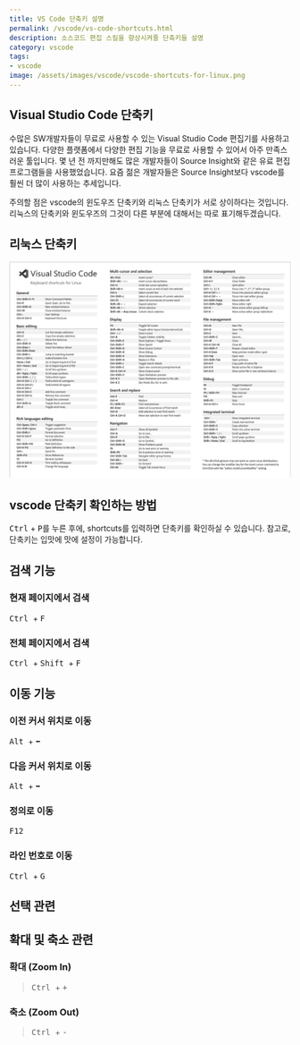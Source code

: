 ```yaml
---
title: VS Code 단축키 설명
permalink: /vscode/vs-code-shortcuts.html
description: 소스코드 편집 스킬을 향상시켜줄 단축키들 설명
category: vscode
tags:
- vscode
image: /assets/images/vscode/vscode-shortcuts-for-linux.png
---
```


Visual Studio Code 단축키
---
수많은 SW개발자들이 무료로 사용할 수 있는 Visual Studio Code 편집기를 사용하고 있습니다. 
다양한 플랫폼에서 다양한 편집 기능을 무료로 사용할 수 있어서 아주 만족스러운 툴입니다. 
몇 년 전 까지만해도 많은 개발자들이 Source Insight와 같은 유료 편집 프로그램들을 사용했었습니다. 
요즘 젊은 개발자들은 Source Insight보다 vscode를 훨씬 더 많이 사용하는 추세입니다. 


주의할 점은 vscode의 윈도우즈 단축키와 리눅스 단축키가 서로 상이하다는 것입니다. 
리눅스의 단축키와 윈도우즈의 그것이 다른 부분에 대해서는 따로 표기해두겠습니다. 



리눅스 단축키
---

[![리눅스 단축키](/assets/images/vscode/vscode-shortcuts-for-linux.png '리눅스 단축키')](/assets/images/vscode/vscode-shortcuts-for-linux.png '리눅    스 단축키')


vscode 단축키 확인하는 방법
---
<kbd>Ctrl</kbd> + <kbd>P</kbd>를 누른 후에, shortcuts를 입력하면 단축키를 확인하실 수 있습니다. 
참고로, 단축키는 입맛에 맛에 설정이 가능합니다. 


검색 기능
---


### 현재 페이지에서 검색
<kbd> Ctrl </kbd> + <kbd> F </kbd>


### 전체 페이지에서 검색
<kbd> Ctrl </kbd> + <kbd> Shift </kbd> + <kbd> F </kbd>


이동 기능
---


### 이전 커서 위치로 이동
<kbd> Alt </kbd> + <kbd> ⬅️ </kbd>


### 다음 커서 위치로 이동
<kbd> Alt </kbd> + <kbd> ➡️ </kbd>


### 정의로 이동
<kbd> F12 </kbd>


### 라인 번호로 이동
<kbd> Ctrl </kbd> + <kbd> G </kbd>


선택 관련
---


확대 및 축소 관련
---


### 확대 (Zoom In)
><kbd> Ctrl </kbd> + <kbd> + </kbd>


### 축소 (Zoom Out)
><kbd> Ctrl </kbd> + <kbd> - </kbd>
